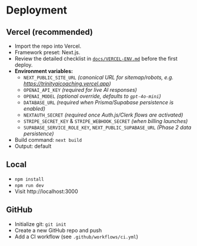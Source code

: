 # Deployment

## Vercel (recommended)
- Import the repo into Vercel.
- Framework preset: Next.js.
- Review the detailed checklist in [`docs/VERCEL-ENV.md`](./VERCEL-ENV.md) before the first deploy.
- **Environment variables:**
  - `NEXT_PUBLIC_SITE_URL` *(canonical URL for sitemap/robots, e.g. https://trinityaicoaching.vercel.app)*
  - `OPENAI_API_KEY` *(required for live AI responses)*
  - `OPENAI_MODEL` *(optional override, defaults to `gpt-4o-mini`)*
  - `DATABASE_URL` *(required when Prisma/Supabase persistence is enabled)*
  - `NEXTAUTH_SECRET` *(required once Auth.js/Clerk flows are activated)*
  - `STRIPE_SECRET_KEY` & `STRIPE_WEBHOOK_SECRET` *(when billing launches)*
  - `SUPABASE_SERVICE_ROLE_KEY`, `NEXT_PUBLIC_SUPABASE_URL` *(Phase 2 data persistence)*
- Build command: `next build`
- Output: default

## Local
- `npm install`
- `npm run dev`
- Visit http://localhost:3000

## GitHub
- Initialize git: `git init`
- Create a new GitHub repo and push
- Add a CI workflow (see `.github/workflows/ci.yml`)
